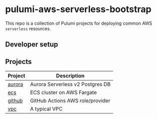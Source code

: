 # pulumi-aws-serverless-bootstrap

This repo is a collection of Pulumi projects for deploying common AWS `serverless` resources.

## Developer setup

## Projects

| Project 	                            | Description 	                     |
|--------------------------------------	|----------------------------------- |
| [aurora](projects/aurora/)            | Aurora Serverless v2 Postgres DB   |
| [ecs](projects/ecs)                   | ECS cluster on AWS Fargate         |
| [github](projects/github)             | GitHub Actions AWS role/provider   |
| [vpc](projects/vpc)                   | A typical VPC            	         |
